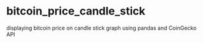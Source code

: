 # bitcoin_price_candle_stick
displaying bitcoin price on candle stick graph using pandas and CoinGecko API
